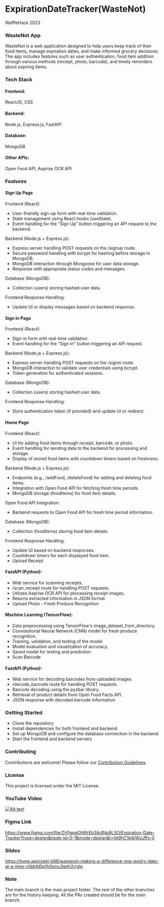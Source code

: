 # ExpirationDateTracker(WasteNot)
WaffleHack 2023

### WasteNot App
WasteNot is a web application designed to help users keep track of their food items, manage expiration dates, and make informed grocery decisions. The app includes features such as user authentication, food item addition through various methods (receipt, photo, barcode), and timely reminders about expiring items.

### Tech Stack
#### Frontend:
ReactJS, CSS
#### Backend:
Node.js, Express.js, FastAPI
#### Database:
MongoDB
#### Other APIs:
Open Food API, Asprise OCR API

### Features

#### Sign Up Page

Frontend (React):

* User-friendly sign-up form with real-time validation.
* State management using React hooks (useState).
* Event handling for the "Sign Up" button triggering an API request to the backend.

Backend (Node.js + Express.js):

* Express server handling POST requests on the /signup route.
* Secure password handling with bcrypt for hashing before storage in MongoDB.
* MongoDB interaction through Mongoose for user data storage.
* Response with appropriate status codes and messages.

Database (MongoDB):

* Collection (users) storing hashed user data.
  
Frontend Response Handling:

* Update UI or display messages based on backend response.

#### Sign In Page

Frontend (React):

* Sign-in form with real-time validation.
* Event handling for the "Sign In" button triggering an API request.

Backend (Node.js + Express.js):

* Express server handling POST requests on the /signin route.
* MongoDB interaction to validate user credentials using bcrypt.
* Token generation for authenticated sessions.

Database (MongoDB):

* Collection (users) storing hashed user data.

Frontend Response Handling:

* Store authentication token (if provided) and update UI or redirect.

#### Home Page

Frontend (React):

* UI for adding food items through receipt, barcode, or photo.
* Event handling for sending data to the backend for processing and storage.
* Display of stored food items with countdown timers based on freshness.

Backend (Node.js + Express.js):

* Endpoints (e.g., /addFood, /deleteFood) for adding and deleting food items.
* Integration with Open Food API for fetching fresh time periods.
* MongoDB storage (foodItems) for food item details.

Open Food API Integration:

* Backend requests to Open Food API for fresh time period information.

Database (MongoDB):

* Collection (foodItems) storing food item details.

Frontend Response Handling:

* Update UI based on backend responses.
* Countdown timers for each displayed food item.
* Upload Receipt

  

#### FastAPI (Python):

* Web service for scanning receipts.
* /scan_receipt route for handling POST requests.
* Utilizes Asprise OCR API for processing receipt images.
* Returns extracted information in JSON format.
* Upload Photo - Fresh Produce Recognition

#### Machine Learning (TensorFlow):

* Data preprocessing using TensorFlow's image_dataset_from_directory.
* Convolutional Neural Network (CNN) model for fresh produce recognition.
* Training, validation, and testing of the model.
* Model evaluation and visualization of accuracy.
* Saved model for testing and prediction.
* Scan Barcode
  
#### FastAPI (Python):

* Web service for decoding barcodes from uploaded images.
* /decode_barcode route for handling POST requests.
* Barcode decoding using the pyzbar library.
* Retrieval of product details from Open Food Facts API.
* JSON response with decoded barcode information.


### Getting Started

* Clone the repository
* Install dependencies for both frontend and backend
* Set up MongoDB and configure the database connection in the backend
* Start the frontend and backend servers

### Contributing
Contributions are welcome! Please follow our [Contribution Guidelines](https://github.com/ishuonly/ExpirationDateTracker/blob/main/CONTRIBUTION.md).

### License
This project is licensed under the MIT License.

### YouTube Video
[![Alt text](https://img.youtube.com/vi/jXnWqMaLeRA/0.jpg)](https://youtu.be/jXnWqMaLeRA)

### Figma Link
https://www.figma.com/file/ZH1gqgOhWrEb3ib4Np9LSO/Expiration-Date-Tracker?type=design&node-id=0-1&mode=design&t=hk9hC1kIkIWzJffx-0

### Slides
https://tome.app/zeel-b98/wastenot-making-a-difference-one-expiry-date-at-a-time-cljbbfd0p1h0xmu3eeh2rrglp

### Note
The main branch is the main project folder. The rest of the other branches are for the history keeping. All the PRs created should be for the main branch.
